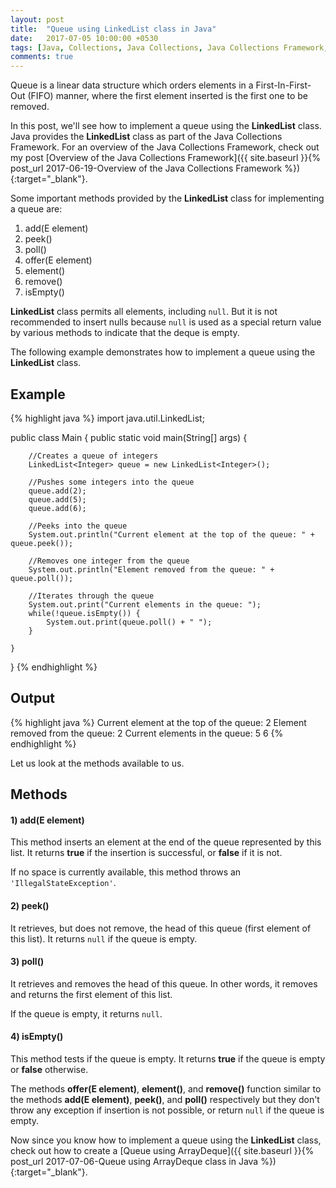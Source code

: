 ```yaml
---
layout: post
title:  "Queue using LinkedList class in Java"
date:   2017-07-05 10:00:00 +0530
tags: [Java, Collections, Java Collections, Java Collections Framework, Queue, Linked List, LinkedList, LinkedList class, Deque]
comments: true
---
```


Queue is a linear data structure which orders elements in a First-In-First-Out (FIFO) manner, where the first element inserted is the first one to be removed.

In this post, we'll see how to implement a queue using the **LinkedList** class. Java provides the **LinkedList** class as part of the Java Collections Framework. For an overview of the Java Collections Framework, check out my post [Overview of the Java Collections Framework]({{ site.baseurl }}{% post_url 2017-06-19-Overview of the Java Collections Framework %}){:target="_blank"}.

Some important methods provided by the **LinkedList** class for implementing a queue are:
1. add(E element)
2. peek()
3. poll()
4. offer(E element)
5. element()
6. remove()
7. isEmpty()

**LinkedList** class permits all elements, including `null`. But it is not recommended to insert nulls because `null` is used as a special return value by various methods to indicate that the deque is empty.

The following example demonstrates how to implement a queue using the **LinkedList** class.

## Example

{% highlight java %}
import java.util.LinkedList;

public class Main {
    public static void main(String[] args) {

        //Creates a queue of integers
        LinkedList<Integer> queue = new LinkedList<Integer>();

        //Pushes some integers into the queue
        queue.add(2);
        queue.add(5);
        queue.add(6);

        //Peeks into the queue
        System.out.println("Current element at the top of the queue: " + queue.peek());

        //Removes one integer from the queue
        System.out.println("Element removed from the queue: " + queue.poll());

        //Iterates through the queue
        System.out.print("Current elements in the queue: ");
        while(!queue.isEmpty()) {
            System.out.print(queue.poll() + " ");
        }

    }
}
{% endhighlight %}

## Output

{% highlight java %}
Current element at the top of the queue: 2
Element removed from the queue: 2
Current elements in the queue: 5 6 
{% endhighlight %}

Let us look at the methods available to us.

## Methods 

#### **1) add(E element)**
This method inserts an element at the end of the queue represented by this list. It returns **true** if the insertion is successful, or **false** if it is not. 

If no space is currently available, this method throws an `'IllegalStateException'`.

#### **2) peek()**
It retrieves, but does not remove, the head of this queue (first element of this list). It returns `null` if the queue is empty.

#### **3) poll()**
It retrieves and removes the head of this queue. In other words, it removes and returns the first element of this list. 

If the queue is empty, it returns `null`.
 
#### **4) isEmpty()**
This method tests if the queue is empty. It returns **true** if the queue is empty or **false** otherwise.

The methods **offer(E element)**, **element()**, and **remove()** function similar to the methods **add(E element)**, **peek()**, and **poll()** respectively but they don't throw any exception if insertion is not possible, or return `null` if the queue is empty.

Now since you know how to implement a queue using the **LinkedList** class, check out how to create a [Queue using ArrayDeque]({{ site.baseurl }}{% post_url 2017-07-06-Queue using ArrayDeque class in Java %}){:target="_blank"}.


